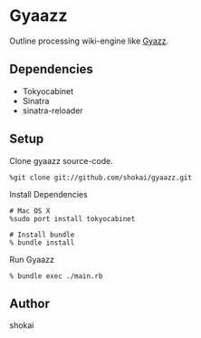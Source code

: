 Gyaazz
======

Outline processing wiki-engine like [Gyazz](http://gyazz.com/).

Dependencies
------------

* Tokyocabinet
* Sinatra
* sinatra-reloader

Setup
-----

Clone gyaazz source-code.

    %git clone git://github.com/shokai/gyaazz.git

Install Dependencies

    # Mac OS X
    %sudo port install tokyocabinet
     
    # Install bundle 
    % bundle install

Run Gyaazz

    % bundle exec ./main.rb

Author
------

shokai

